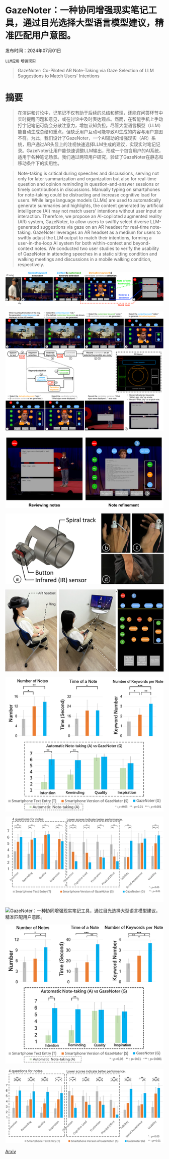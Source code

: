 # GazeNoter：一种协同增强现实笔记工具，通过目光选择大型语言模型建议，精准匹配用户意图。

发布时间：2024年07月01日

`LLM应用` `增强现实`

> GazeNoter: Co-Piloted AR Note-Taking via Gaze Selection of LLM Suggestions to Match Users' Intentions

# 摘要

> 在演讲和讨论中，记笔记不仅有助于后续的总结和整理，还能在问答环节中实时提醒问题和意见，或在讨论中及时表达观点。然而，在智能手机上手动打字记笔记可能会分散注意力，增加认知负担。尽管大型语言模型（LLM）能自动生成总结和重点，但缺乏用户互动可能导致AI生成的内容与用户意图不符。为此，我们设计了GazeNoter，一个AI辅助的增强现实（AR）系统，用户通过AR头显上的注视快速选择LLM生成的建议，实现实时笔记记录。GazeNoter让用户能快速调整LLM输出，形成一个包含用户的AI系统，适用于各种笔记场景。我们通过两项用户研究，验证了GazeNoter在静态和移动条件下的实用性。

> Note-taking is critical during speeches and discussions, serving not only for later summarization and organization but also for real-time question and opinion reminding in question-and-answer sessions or timely contributions in discussions. Manually typing on smartphones for note-taking could be distracting and increase cognitive load for users. While large language models (LLMs) are used to automatically generate summaries and highlights, the content generated by artificial intelligence (AI) may not match users' intentions without user input or interaction. Therefore, we propose an AI-copiloted augmented reality (AR) system, GazeNoter, to allow users to swiftly select diverse LLM-generated suggestions via gaze on an AR headset for real-time note-taking. GazeNoter leverages an AR headset as a medium for users to swiftly adjust the LLM output to match their intentions, forming a user-in-the-loop AI system for both within-context and beyond-context notes. We conducted two user studies to verify the usability of GazeNoter in attending speeches in a static sitting condition and walking meetings and discussions in a mobile walking condition, respectively.

![GazeNoter：一种协同增强现实笔记工具，通过目光选择大型语言模型建议，精准匹配用户意图。](../../../paper_images/2407.01161/x1.png)

![GazeNoter：一种协同增强现实笔记工具，通过目光选择大型语言模型建议，精准匹配用户意图。](../../../paper_images/2407.01161/x2.png)

![GazeNoter：一种协同增强现实笔记工具，通过目光选择大型语言模型建议，精准匹配用户意图。](../../../paper_images/2407.01161/ReviewingNotes.png)

![GazeNoter：一种协同增强现实笔记工具，通过目光选择大型语言模型建议，精准匹配用户意图。](../../../paper_images/2407.01161/Ring.png)

![GazeNoter：一种协同增强现实笔记工具，通过目光选择大型语言模型建议，精准匹配用户意图。](../../../paper_images/2407.01161/Study1Scenario.png)

![GazeNoter：一种协同增强现实笔记工具，通过目光选择大型语言模型建议，精准匹配用户意图。](../../../paper_images/2407.01161/Study1Objective.png)

![GazeNoter：一种协同增强现实笔记工具，通过目光选择大型语言模型建议，精准匹配用户意图。](../../../paper_images/2407.01161/Study1Subjective.png)

![GazeNoter：一种协同增强现实笔记工具，通过目光选择大型语言模型建议，精准匹配用户意图。](../../../paper_images/2407.01161/Study2Scenario.png)

![GazeNoter：一种协同增强现实笔记工具，通过目光选择大型语言模型建议，精准匹配用户意图。](../../../paper_images/2407.01161/Studty2Objective.png)

![GazeNoter：一种协同增强现实笔记工具，通过目光选择大型语言模型建议，精准匹配用户意图。](../../../paper_images/2407.01161/Study2Subjective.png)

[Arxiv](https://arxiv.org/abs/2407.01161)